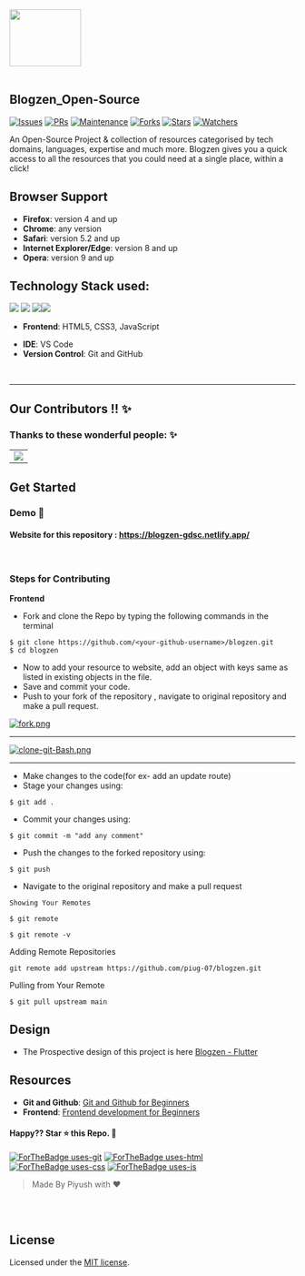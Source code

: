 <div>
    <img align=top src="https://miro.medium.com/max/1400/1*c4YgRXYQayOVWxV37ourrw.png" height="100" width="50%"/>

<div>
<br>



## Blogzen_Open-Source

[![Issues](https://img.shields.io/github/issues/piug-07/blogzen-OpenSource)](https://github.com/piug-07/blogzen-OpenSource/issues)
[![PRs](https://img.shields.io/github/issues-pr/piug-07/blogzen-OpenSource)](https://github.com/piug-07/blogzen-OpenSource/pulls)
[![Maintenance](https://img.shields.io/maintenance/yes/2024?color=green&logo=github)](https://github.com/piug-07/blogzen-OpenSource)
[![Forks](https://img.shields.io/github/forks/piug-07/blogzen-OpenSource?style=social)](https://github.com/piug-07/blogzen-OpenSource) 
[![Stars](https://img.shields.io/github/stars/piug-07/blogzen-OpenSource?style=social)](https://github.com/piug-07/blogzen-OpenSource) 
 [![Watchers](https://img.shields.io/github/watchers/piug-07/blogzen-OpenSource?style=social)](https://github.com/piug-07/blogzen-OpenSource)

An Open-Source Project & collection of resources categorised by tech domains, languages, expertise and much more. Blogzen gives you a quick access to all the resources that you could need at a single place, within a click!

<!-- ### Links

- **Frontend**: https://fossevents.netlify.app/
- **Backend**: https://foss-events.herokuapp.com -->

## Browser Support

- **Firefox**: version 4 and up
- **Chrome**: any version
- **Safari**: version 5.2 and up
- **Internet Explorer/Edge**: version 8 and up
- **Opera**: version 9 and up
<!-- > **Note**: Support for modern mobile browsers is experimental. The website is not responsive in mobile devices until now. -->

## Technology Stack used:

<img src="https://img.shields.io/badge/html5%20-%23E34F26.svg?&style=for-the-badge&logo=html5&logoColor=white"/> <img src="https://img.shields.io/badge/css3%20-%231572B6.svg?&style=for-the-badge&logo=css3&logoColor=white"/> <img src="https://img.shields.io/badge/javascript%20-%23323330.svg?&style=for-the-badge&logo=javascript&logoColor=%23F7DF1E"/><img src="https://img.shields.io/badge/github%20-%23121011.svg?&style=for-the-badge&logo=github&logoColor=white"/>

<!-- <img src="https://img.shields.io/badge/node.js%20-%2343853D.svg?&style=for-the-badge&logo=node.js&logoColor=white"/>  <img src="https://img.shields.io/badge/heroku%20-%23430098.svg?&style=for-the-badge&logo=heroku&logoColor=white"/> -->

 <!-- <img src="https://img.shields.io/badge/express.js%20-%23404d59.svg?&style=for-the-badge"/> <img src ="https://img.shields.io/badge/MongoDB-%234ea94b.svg?&style=for-the-badge&logo=mongodb&logoColor=white"/> -->

- **Frontend**: HTML5, CSS3, JavaScript
<!-- - **Backend**: Node.js, Express.js -->
- **IDE**: VS Code
- **Version Control**: Git and GitHub
<!-- - **Database**: MongoDb
- **Hosting**: Heroku, Netlify -->

<!-- ## Slack Channel

[![chat on slack](https://img.shields.io/badge/chat-on%20slack-brightgreen)](https://join.slack.com/t/dschackfest2020/shared_invite/zt-hvmr02i9-kApLVOuvUHIolKwBbk4Vsg) -->
<br>

<!-- ### GitHub Repository Structure

| S.No. | Branch Name                                                          | Purpose                    |
| ----- | -------------------------------------------------------------------- | -------------------------- |
| 1.    | [master](https://github.com/DSC-JSS-NOIDA/foss-events/tree/master)   | contains the frontend code |
| 2.    | [backend](https://github.com/DSC-JSS-NOIDA/foss-events/tree/backend) | contains all backend code  | -->


<hr>


## Our Contributors  !! ✨
### Thanks to these wonderful people: ✨

<table>
	<tr>
		<td>
			<a href="https://github.com/piug-07/blogzen-OpenSource/graphs/contributors">
			  <img src="https://contrib.rocks/image?repo=piug-07/blogzen-OpenSource" />
</a>
		</td>
	</tr>
</table>

## Get Started

### Demo <a href="https://drive.google.com/file/d/1Z6bihDrFMUPy8j5nIqzwnqP4pl_OgPXc/view" style="text-decoration:none;">🎥</a>

#### Website for this repository : <https://blogzen-gdsc.netlify.app/>

<br>

### Steps for Contributing

<strong>Frontend</strong>

- Fork and clone the Repo by typing the following commands in the terminal

```
$ git clone https://github.com/<your-github-username>/blogzen.git
$ cd blogzen
```

<!--
- Open this folder in your favourite IDE. <br>
- Run `npm install`.<br>
- Run `git pull` command to sync with remote repo.<br>
  <br> -->
<!-- - Run `npm start` for starting server. -->

- Now to add your resource to website, add an object with keys same as listed in existing objects in the file.<br>
- Save and commit your code.<br>
- Push to your fork of the repository , navigate to original repository and make a pull request.<br>

<!-- <strong>Backend</strong>

> **Note**: You must have Nodejs installed

- Fork and clone the Repo by typing the following commands in the terminal

```
$ git clone https://github.com/DSC-JSS-NOIDA/QuickLearn.git
$ cd QuickLearn
``` -->

[![fork.png](https://i.postimg.cc/xTPqkF38/fork.png)](https://postimg.cc/BXXJkpyf)

<hr>

[![clone-git-Bash.png](https://i.postimg.cc/kgcbtDw8/clone-git-Bash.png)](https://postimg.cc/CRR13h3L)

<hr>

- Make changes to the code(for ex- add an update route)
- Stage your changes using:

```
$ git add .
```

- Commit your changes using:

```
$ git commit -m "add any comment"
```

- Push the changes to the forked repository using:

```
$ git push
```

- Navigate to the original repository and make a pull request
```
Showing Your Remotes

$ git remote

$ git remote -v
``` 
Adding Remote Repositories
```
git remote add upstream https://github.com/piug-07/blogzen.git
```
Pulling from Your Remote
```
$ git pull upstream main
```

## Design
- The Prospective design of this project is here [Blogzen - Flutter](https://www.figma.com/file/lTsgJbWw8MRxWLa3c0PwWh/Blog-Project?type=design&node-id=0%3A1&t=9fkc7cb59hN4TlHW-1) 
	
## Resources

- **Git and Github**: [Git and Github for Beginners](https://www.youtube.com/watch?v=RGOj5yH7evk)
- **Frontend**: [Frontend development for Beginners](https://www.youtube.com/playlist?list=PL9ooVrP1hQOH2k1SANK5rvq_EAgUKTPoK)
<!-- - **Backend**: [Node.js for Beginners](https://www.youtube.com/playlist?list=PL4cUxeGkcC9gcy9lrvMJ75z9maRw4byYp) -->

#### Happy?? Star ⭐ this Repo. 🤩

[![ForTheBadge uses-git](http://ForTheBadge.com/images/badges/uses-git.svg)](https://github.com/piug-07/blogzen-OpenSource)
[![ForTheBadge uses-html](http://ForTheBadge.com/images/badges/uses-html.svg)](https://github.com/piug-07/blogzen-OpenSource)
[![ForTheBadge uses-css](http://ForTheBadge.com/images/badges/uses-css.svg)](https://github.com/piug-07/blogzen-OpenSource)
[![ForTheBadge uses-js](http://ForTheBadge.com/images/badges/uses-js.svg)](https://github.com/piug-07/blogzen-OpenSource)

> Made By Piyush with ❤️

<br><br>




<!-- "https://user-images.githubusercontent.com/42115530/94302134-5c28c680-ff89-11ea-9ca4-5dcdd4279786.png" -->

## License


Licensed under the [MIT license](LICENSE).

